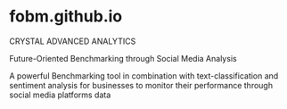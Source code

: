 # fobm.github.io

CRYSTAL ADVANCED ANALYTICS

Future-Oriented Benchmarking through Social Media Analysis

A powerful Benchmarking tool in combination with text-classification and sentiment analysis for businesses to monitor their performance through social media platforms data
